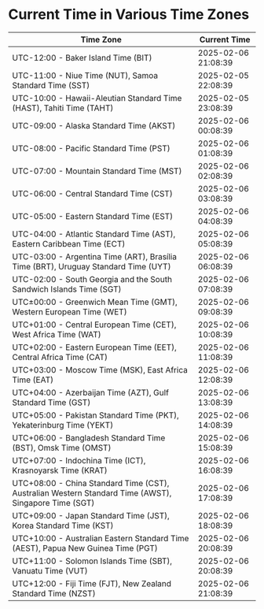 # Current Time in Various Time Zones

| Time Zone | Current Time |
|-----------|--------------|
| UTC-12:00 - Baker Island Time (BIT) | 2025-02-06 21:08:39 |
| UTC-11:00 - Niue Time (NUT), Samoa Standard Time (SST) | 2025-02-05 22:08:39 |
| UTC-10:00 - Hawaii-Aleutian Standard Time (HAST), Tahiti Time (TAHT) | 2025-02-05 23:08:39 |
| UTC-09:00 - Alaska Standard Time (AKST) | 2025-02-06 00:08:39 |
| UTC-08:00 - Pacific Standard Time (PST) | 2025-02-06 01:08:39 |
| UTC-07:00 - Mountain Standard Time (MST) | 2025-02-06 02:08:39 |
| UTC-06:00 - Central Standard Time (CST) | 2025-02-06 03:08:39 |
| UTC-05:00 - Eastern Standard Time (EST) | 2025-02-06 04:08:39 |
| UTC-04:00 - Atlantic Standard Time (AST), Eastern Caribbean Time (ECT) | 2025-02-06 05:08:39 |
| UTC-03:00 - Argentina Time (ART), Brasília Time (BRT), Uruguay Standard Time (UYT) | 2025-02-06 06:08:39 |
| UTC-02:00 - South Georgia and the South Sandwich Islands Time (SGT) | 2025-02-06 07:08:39 |
| UTC±00:00 - Greenwich Mean Time (GMT), Western European Time (WET) | 2025-02-06 09:08:39 |
| UTC+01:00 - Central European Time (CET), West Africa Time (WAT) | 2025-02-06 10:08:39 |
| UTC+02:00 - Eastern European Time (EET), Central Africa Time (CAT) | 2025-02-06 11:08:39 |
| UTC+03:00 - Moscow Time (MSK), East Africa Time (EAT) | 2025-02-06 12:08:39 |
| UTC+04:00 - Azerbaijan Time (AZT), Gulf Standard Time (GST) | 2025-02-06 13:08:39 |
| UTC+05:00 - Pakistan Standard Time (PKT), Yekaterinburg Time (YEKT) | 2025-02-06 14:08:39 |
| UTC+06:00 - Bangladesh Standard Time (BST), Omsk Time (OMST) | 2025-02-06 15:08:39 |
| UTC+07:00 - Indochina Time (ICT), Krasnoyarsk Time (KRAT) | 2025-02-06 16:08:39 |
| UTC+08:00 - China Standard Time (CST), Australian Western Standard Time (AWST), Singapore Time (SGT) | 2025-02-06 17:08:39 |
| UTC+09:00 - Japan Standard Time (JST), Korea Standard Time (KST) | 2025-02-06 18:08:39 |
| UTC+10:00 - Australian Eastern Standard Time (AEST), Papua New Guinea Time (PGT) | 2025-02-06 20:08:39 |
| UTC+11:00 - Solomon Islands Time (SBT), Vanuatu Time (VUT) | 2025-02-06 20:08:39 |
| UTC+12:00 - Fiji Time (FJT), New Zealand Standard Time (NZST) | 2025-02-06 21:08:39 |
